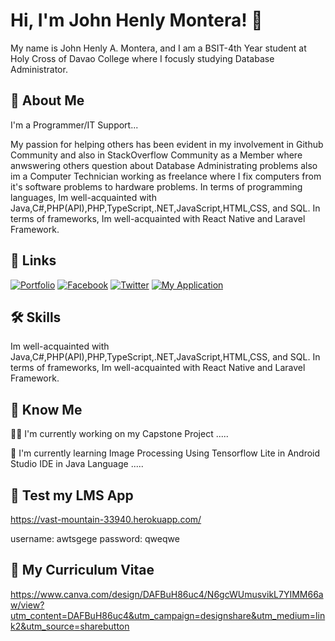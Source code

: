 
# Hi, I'm John Henly Montera! 👋

My name is John Henly A. Montera, and I am a BSIT-4th Year student at Holy Cross of Davao College where I focusly studying Database Administrator. 


## 🚀 About Me
I'm a Programmer/IT Support...

My passion for helping others has been evident in my involvement in Github Community and also in StackOverflow Community as a Member where anwswering others question about Database Administrating problems also im a Computer Technician working as freelance where I fix computers from it's software problems to hardware problems. In terms of programming languages, Im well-acquainted with Java,C#,PHP(API),PHP,TypeScript,.NET,JavaScript,HTML,CSS, and SQL. In terms of frameworks, Im well-acquainted with React Native and Laravel Framework.
## 🔗 Links
[![Portfolio](https://img.shields.io/badge/my_portfolio-000?style=for-the-badge&logo=ko-fi&logoColor=white)](https://henly09.github.io/MyPortfolio/)
[![Facebook](https://img.shields.io/badge/facebook-0A66C2?style=for-the-badge&logo=facebook&logoColor=white)](https://www.facebook.com/mhax.ter/)
[![Twitter](https://img.shields.io/badge/twitter-1DA1F2?style=for-the-badge&logo=twitter&logoColor=white)](https://twitter.com/HenzQwerty)
[![My Application](https://img.shields.io/badge/My_Application-8cdcd4?style=for-the-badge&logo=AddThis&logoColor=white)](https://vast-mountain-33940.herokuapp.com/)


## 🛠 Skills
Im well-acquainted with Java,C#,PHP(API),PHP,TypeScript,.NET,JavaScript,HTML,CSS, and SQL. In terms of frameworks, Im well-acquainted with React Native and Laravel Framework.


## 👥 Know Me

👩‍💻 I'm currently working on my Capstone Project .....

🧠 I'm currently learning Image Processing Using Tensorflow Lite in Android Studio IDE in Java Language .....

## 📝 Test my LMS App 

https://vast-mountain-33940.herokuapp.com/

username: awtsgege
password: qweqwe

## 📜 My Curriculum Vitae

https://www.canva.com/design/DAFBuH86uc4/N6gcWUmusvikL7YIMM66aw/view?utm_content=DAFBuH86uc4&utm_campaign=designshare&utm_medium=link2&utm_source=sharebutton

